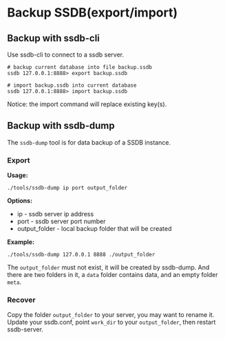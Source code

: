 # Backup SSDB(export/import)

## Backup with ssdb-cli

Use ssdb-cli to connect to a ssdb server.

	# backup current database into file backup.ssdb
	ssdb 127.0.0.1:8888> export backup.ssdb
	
	# import backup.ssdb into current database
	ssdb 127.0.0.1:8888> import backup.ssdb

Notice: the import command will replace existing key(s).

## Backup with ssdb-dump

The ```ssdb-dump``` tool is for data backup of a SSDB instance.

### Export

__Usage:__

    ./tools/ssdb-dump ip port output_folder

__Options:__

* ip - ssdb server ip address
* port - ssdb server port number
* output_folder - local backup folder that will be created

__Example:__

	./tools/ssdb-dump 127.0.0.1 8888 ./output_folder

The ```output_folder``` must not exist, it will be created by ssdb-dump. And there are two folders in it, a ```data``` folder contains data, and an empty folder ```meta```.

### Recover

Copy the folder ```output_folder``` to your server, you may want to rename it. Update your ssdb.conf, point ```work_dir``` to your ```output_folder```, then restart ssdb-server.
